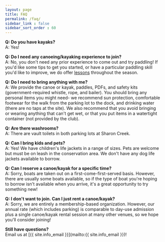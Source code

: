 ```yaml
---
layout: page
title: FAQ
permalink: /faq/
sidebar_link : false
sidebar_sort_order : 60
---
```


**Q: Do you have kayaks?**  
A: Yes!

**Q: Do I need any canoeing/kayaking experience to join?**  
A: No, you don't need any prior experience to come out and try paddling! If you'd like some tips to get you started, or have a particular paddling skill you'd like to improve, we do offer [lessons](/learn-to-paddle/) throughout the season.

**Q: Do I need to bring anything with me?**  
A: We provide the canoe or kayak, paddles, PDFs, and safety kits (government-required whistle, rope, and bailer). You should bring any personal items you might need- we recommend sun protection, comfortable footwear for the walk from the parking lot to the dock, and drinking water (there are no taps at the site). We also recommend that you avoid bringing or wearing anything that can't get wet, or that you put items in a watertight container (not provided by the club).

**Q: Are there washrooms?**  
A: There are vault toilets in both parking lots at Sharon Creek.

**Q: Can I bring kids and pets?**  
A: Yes! We have children's life jackets in a range of sizes. Pets are welcome but must be on leash in the conservation area. We don't have any dog life jackets available to borrow.

**Q: Can I reserve a canoe/kayak for a specific time?**  
A: Sorry, boats are taken out on a first-come-first-served basis. However, there are usually some boats available, so if the type of boat you're hoping to borrow isn't available when you arrive, it's a great opportunity to try something new!

**Q: I don't want to join. Can I just rent a canoe/kayak?**  
A: Sorry, we are entirely a membership-based organization. However, our annual rate (which includes parking) is comparable to day-use admission plus a single canoe/kayak rental session at many other venues, so we hope you'll consider joining!

**Still have questions?**  
Email us at [{{ site.info_email }}](mailto:{{ site.info_email }})!